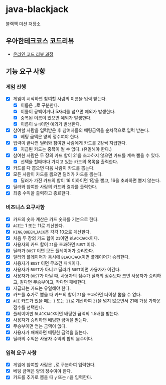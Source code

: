 # java-blackjack

블랙잭 미션 저장소

## 우아한테크코스 코드리뷰

- [온라인 코드 리뷰 과정](https://github.com/woowacourse/woowacourse-docs/blob/master/maincourse/README.md)

## 기능 요구 사항

### 게임 진행

- [X] 게임이 시작하면 참여할 사람의 이름을 입력 받는다.
    - [X] 이름은 `,`로 구분한다.
    - [X] 이름이 공백이거나 5자리를 넘으면 예외가 발생한다.
    - [X] 중복된 이름이 있으면 예외가 발생한다.
    - [X] 이름이 `딜러`이면 예외가 발생한다.
- [X] 참여할 사람을 입력받은 후 참여자들의 베팅금액을 순차적으로 입력 받는다.
    - [X] 베팅 금액은 양의 정수여야 한다.
- [X] 입력이 끝나면 딜러와 참여한 사람에게 카드를 2장씩 지급한다.
    - [X] 지급된 카드는 중복이 될 수 없다. (유일해야 한다.)
- [X] 참여한 사람은 두 장의 카드 합이 21을 초과하지 않으면 카드를 계속 뽑을 수 있다.
    - [X] 선택을 할때마다 가지고 있는 카드의 목록을 출력한다.
- [X] 카드를 다 뽑으면 다음 사람이 카드를 뽑는다.
- [X] 모든 사람이 카드를 뽑으면 딜러가 카드를 뽑는다.
    - [X] 딜러가 가진 카드의 합이 16 이하이면 1장을 뽑고, 16을 초과하면 뽑지 않는다.
- [X] 딜러와 참여한 사람의 카드와 결과를 출력한다.
- [X] 최종 수익을 출력하고 종료한다.

### 비즈니스 요구사항

- [X] 카드의 숫자 계산은 카드 숫자를 기본으로 한다.
- [X] `ACE`는 1 또는 11로 계산한다.
- [X] `KING`,`QUEEN`,`JACK`은 각각 10으로 계산한다.
- [X] 처음 두 장의 카드 합이 `21`이면 `BlACKJACK`이다.
- [X] 사용자의 카드 합이 `21`을 초과하면 `BUST` 이다.
- [X] 딜러가 `BUST` 이면 모든 플레이어가 승리한다.
- [X] 딜러와 플레이어가 동시에 `BLACKJACK`이면 플레이어가 승리한다.
- [X] 사용자가 `BUST` 이면 무조건 패배이다.
- [X] 사용자가 `BUST`가 아니고 딜러가 `BUST`이면 사용자가 이긴다.
- [X] 사용자가 `BUST`가 아닐 때, 사용자의 점수가 딜러의 점수보다 크면 사용자가 승리하고, 같다면 무승부이고, 작다면 패배한다.
- [X] 지급되는 카드는 유일해야 한다.
- [X] 카드를 추가로 뽑을 때 카드의 합이 `21`을 초과하면 더이상 뽑을 수 없다.
- [X] `ACE` 카드가 있을 때는 `1` 또는 `11`로 계산하여 `21`을 넘지 않으면서 21에 가장 가까운 점수를 선택한다.
- [X] 플레이어만 `BLACKJACK`이면 배팅한 금액의 1.5배를 받는다.
- [X] 사용자가 승리하면 배팅한 금액을 받는다.
- [X] 무승부이면 얻는 금액이 없다.
- [X] 사용자가 패배하면 베팅한 금액을 잃는다.
- [X] 딜러의 수익은 사용자 수익의 합의 음수이다.

### 입력 요구 사항

- [X] 게임에 참여할 사람은 `,`로 구분하여 입력한다.
- [X] 베팅 금액은 양의 정수여야 한다.
- [X] 카드를 추가로 뽑을 때 `y` 또는 `n`을 입력한다.
